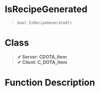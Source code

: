 # IsRecipeGenerated
> `bool IsRecipeGenerated()`
# Class
> __✔ Server: CDOTA_Item__  
> __✔ Client: C_DOTA_Item__  
# Function Description

